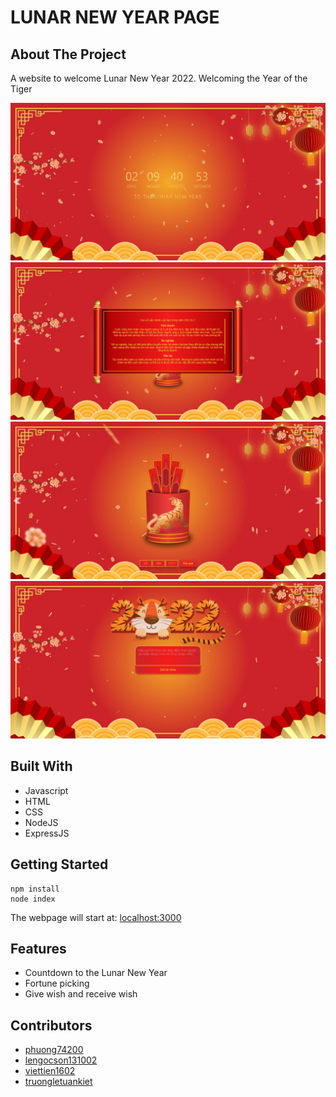 <h1>LUNAR NEW YEAR PAGE</h1>
<h2>About The Project</h2>
<p>
    A website to welcome Lunar New Year 2022. Welcoming the Year of the Tiger
</p>
<img src=".github/countdown.jpeg" alt="countdown"/>
<img src=".github/fortune_2.jpeg" alt="fortune"/>
<img src=".github/fortune.jpeg" alt="fortune"/>
<img src=".github/wish.jpeg" alt="wish"/>
<h2>Built With</h2>
<ul>
    <li>Javascript</li>
    <li>HTML</li>
    <li>CSS</li>
    <li>NodeJS</li>
    <li>ExpressJS</li>
</ul>
<h2>Getting Started</h2>
<pre><code>npm install
node index
</code></pre>
<p>
    The webpage will start at: <a href="http://localhost:3000/">localhost:3000</a>
</p>
<h2>Features</h2>
<ul>
    <li>Countdown to the Lunar New Year</li>
    <li>Fortune picking</li>
    <li>Give wish and receive wish</li>
</ul>
<h2>Contributors</h2>
<ul>
    <li><a href="https://github.com/phuong74200">phuong74200</a></li>
    <li><a href="https://github.com/lengocson131002">lengocson131002</a></li>
    <li><a href="https://github.com/viettien1602">viettien1602</a></li>
    <li><a href="https://github.com/zhangliejunjie">truongletuankiet</a></li>
</ul>